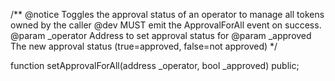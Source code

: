 /**
    @notice Toggles the approval status of an operator to manage all tokens owned by the caller
    @dev MUST emit the ApprovalForAll event on success.
    @param _operator  Address to set approval status for
    @param _approved  The new approval status (true=approved, false=not approved)
*/

function setApprovalForAll(address _operator, bool _approved) public; 